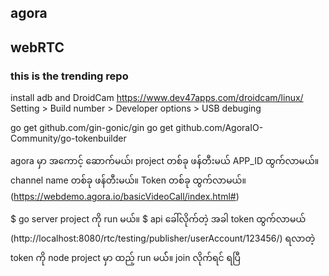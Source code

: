 ## agora
## webRTC

### this is the trending repo

install adb and DroidCam
https://www.dev47apps.com/droidcam/linux/
Setting > Build number > Developer options > USB debuging

go get github.com/gin-gonic/gin
go get github.com/AgoraIO-Community/go-tokenbuilder

agora မှာ အကောင့် ဆောက်မယ်၊ 
project တစ်ခု ဖန်တီးမယ်
APP_ID ထွက်လာမယ်။
channel name တစ်ခု ဖန်တီးမယ်။
Token တစ်ခု ထွက်လာမယ်။
(https://webdemo.agora.io/basicVideoCall/index.html#)

$ go server project ကို run မယ်။
$ api ခေါ်လိုက်တဲ့ အခါ token ထွက်လာမယ်
(http://localhost:8080/rtc/testing/publisher/userAccount/123456/)
ရလာတဲ့ token ကို node project မှာ ထည့် run မယ််။
join လိုက်ရင် ရပြီ
